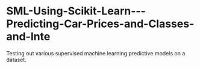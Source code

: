 # SML-Using-Scikit-Learn---Predicting-Car-Prices-and-Classes-and-Inte
Testing out various supervised machine learning predictive models on a dataset. 
